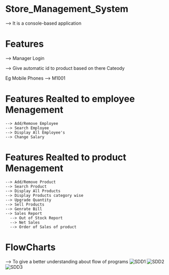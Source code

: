 # Store_Management_System
--> It is a console-based application
# Features
--> Manager Login 

--> Give automatic id to product based on there Cateody

  Eg Mobile Phones --> M1001
  # Features Realted to employee Menagement
    --> Add/Remove Employee
    --> Search Employee
    --> Display All Employee's
    --> Change Salary
  # Features Realted to product Menagement
    --> Add/Remove Product
    --> Search Product
    --> Display All Products
    --> Display Products category wise
    --> Upgrade Quantity
    --> Sell Products
    --> Genrate Bill
    --> Sales Report
      --> Out of Stock Report
      --> Net Sales
      --> Order of Sales of product
# FlowCharts
--> To give a better understanding about flow of programs
![SDD1](https://user-images.githubusercontent.com/57978895/229269586-a4ca9299-8f85-4c4a-ba59-58f774d2c1bf.png)
![SDD2](https://user-images.githubusercontent.com/57978895/229269591-89a3cf1e-c041-405c-a14f-ea225ff1dd47.png)
![SDD3](https://user-images.githubusercontent.com/57978895/229269595-e9ae4182-4daf-4a82-98a2-9138ca2b61e3.png)
